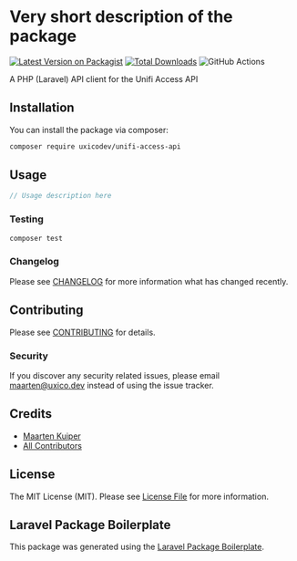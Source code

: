 # Very short description of the package

[![Latest Version on Packagist](https://img.shields.io/packagist/v/uxicodev/unifi-access-api.svg?style=flat-square)](https://packagist.org/packages/uxicodev/unifi-access-api)
[![Total Downloads](https://img.shields.io/packagist/dt/uxicodev/unifi-access-api.svg?style=flat-square)](https://packagist.org/packages/uxicodev/unifi-access-api)
![GitHub Actions](https://github.com/uxicodev/unifi-access-api/actions/workflows/main.yml/badge.svg)

A PHP (Laravel) API client for the Unifi Access API

## Installation

You can install the package via composer:

```bash
composer require uxicodev/unifi-access-api
```

## Usage

```php
// Usage description here
```

### Testing

```bash
composer test
```

### Changelog

Please see [CHANGELOG](CHANGELOG.md) for more information what has changed recently.

## Contributing

Please see [CONTRIBUTING](CONTRIBUTING.md) for details.

### Security

If you discover any security related issues, please email maarten@uxico.dev instead of using the issue tracker.

## Credits

-   [Maarten Kuiper](https://github.com/uxicodev)
-   [All Contributors](../../contributors)

## License

The MIT License (MIT). Please see [License File](LICENSE.md) for more information.

## Laravel Package Boilerplate

This package was generated using the [Laravel Package Boilerplate](https://laravelpackageboilerplate.com).

